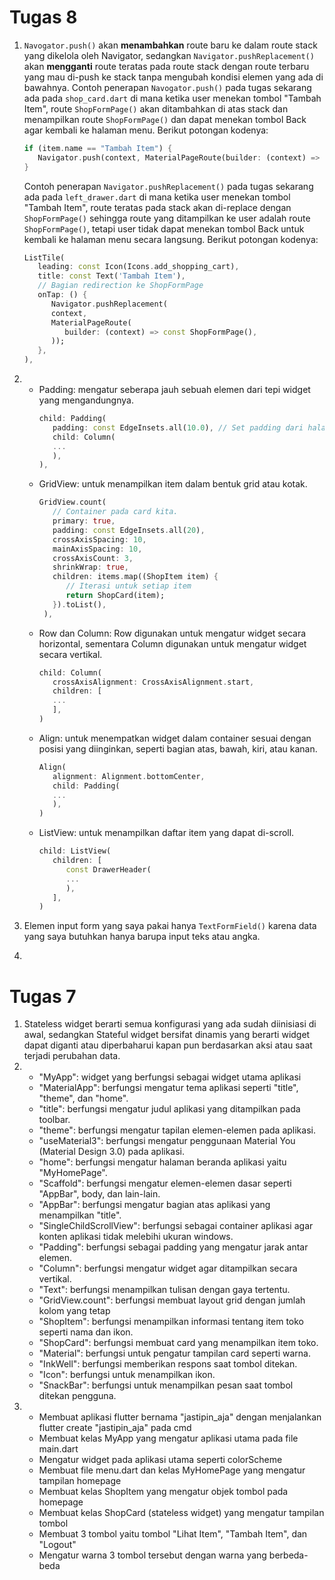 # Tugas 8
1. `Navogator.push()` akan **menambahkan** route baru ke dalam route stack yang dikelola oleh Navigator, sedangkan `Navigator.pushReplacement()` akan **mengganti** route teratas pada route stack dengan route terbaru yang mau di-push ke stack tanpa mengubah kondisi elemen yang ada di bawahnya.
   Contoh penerapan `Navogator.push()` pada tugas sekarang ada pada `shop_card.dart` di mana ketika user menekan tombol "Tambah Item", route `ShopFormPage()` akan ditambahkan di atas stack dan menampilkan route `ShopFormPage()` dan dapat menekan tombol Back agar kembali ke halaman menu. Berikut potongan kodenya:
   ```dart
   if (item.name == "Tambah Item") {
      Navigator.push(context, MaterialPageRoute(builder: (context) => const ShopFormPage()));
   }
   ```
   
   Contoh penerapan `Navigator.pushReplacement()` pada tugas sekarang ada pada `left_drawer.dart` di mana ketika user menekan tombol "Tambah Item", route teratas pada stack akan di-replace dengan `ShopFormPage()` sehingga route yang ditampilkan ke user adalah route `ShopFormPage()`, tetapi user tidak dapat menekan tombol Back untuk kembali ke halaman menu secara langsung. Berikut potongan kodenya:
   ```dart
   ListTile(
      leading: const Icon(Icons.add_shopping_cart),
      title: const Text('Tambah Item'),
      // Bagian redirection ke ShopFormPage
      onTap: () {
         Navigator.pushReplacement(
         context,
         MaterialPageRoute(
            builder: (context) => const ShopFormPage(),
         ));
      },
   ),
   ```
2.  - Padding: mengatur seberapa jauh sebuah elemen dari tepi widget yang mengandungnya.
      ```dart
      child: Padding(
         padding: const EdgeInsets.all(10.0), // Set padding dari halaman
         child: Column(
         ...
         ),
      ),
      ```
    - GridView: untuk menampilkan item dalam bentuk grid atau kotak.
      ```dart
      GridView.count(
         // Container pada card kita.
         primary: true,
         padding: const EdgeInsets.all(20),
         crossAxisSpacing: 10,
         mainAxisSpacing: 10,
         crossAxisCount: 3,
         shrinkWrap: true,
         children: items.map((ShopItem item) {
            // Iterasi untuk setiap item
            return ShopCard(item);
         }).toList(),
       ),
      ```
    - Row dan Column: Row digunakan untuk mengatur widget secara horizontal, sementara Column digunakan untuk mengatur widget secara vertikal.
      ```dart
      child: Column(
         crossAxisAlignment: CrossAxisAlignment.start,
         children: [
         ...
         ],
      )
      ```
    - Align: untuk menempatkan widget dalam container sesuai dengan posisi yang diinginkan, seperti bagian atas, bawah, kiri, atau kanan.
      ```dart
      Align(
         alignment: Alignment.bottomCenter,
         child: Padding(
         ...
         ),
      )
      ```
    - ListView: untuk menampilkan daftar item yang dapat di-scroll.
      ```dart
      child: ListView(
         children: [
            const DrawerHeader(
            ...
            ),
         ],
      )
      ```
3. Elemen input form yang saya pakai hanya `TextFormField()` karena data yang saya butuhkan hanya barupa input teks atau angka.
4. 
# Tugas 7
1. Stateless widget berarti semua konfigurasi yang ada sudah diinisiasi di awal, sedangkan Stateful widget bersifat dinamis yang berarti widget dapat diganti atau diperbaharui kapan pun berdasarkan aksi atau saat terjadi perubahan data.
2. - "MyApp": widget yang berfungsi sebagai widget utama aplikasi
   - "MaterialApp": berfungsi mengatur tema aplikasi seperti "title", "theme", dan "home".
   - "title": berfungsi mengatur judul aplikasi yang ditampilkan pada toolbar.
   - "theme": berfungsi mengatur tapilan elemen-elemen pada aplikasi.
   - "useMaterial3": berfungsi mengatur penggunaan Material You (Material Design 3.0) pada aplikasi.
   - "home": berfungsi mengatur halaman beranda aplikasi yaitu "MyHomePage".
   - "Scaffold": berfungsi mengatur elemen-elemen dasar seperti "AppBar", body, dan lain-lain.
   - "AppBar": berfungsi mengatur bagian atas aplikasi yang menampilkan "title".
   - "SingleChildScrollView": berfungsi sebagai container aplikasi agar konten aplikasi tidak melebihi ukuran windows.
   - "Padding": berfungsi sebagai padding yang mengatur jarak antar elemen.
   - "Column": berfungsi mengatur widget agar ditampilkan secara vertikal.
   - "Text": berfungsi menampilkan tulisan dengan gaya tertentu.
   - "GridView.count": berfungsi membuat layout grid dengan jumlah kolom yang tetap
   - "ShopItem": berfungsi menampilkan informasi tentang item toko seperti nama dan ikon.
   - "ShopCard": berfungsi membuat card yang menampilkan item toko.
   - "Material": berfungsi untuk pengatur tampilan card seperti warna.
   - "InkWell": berfungsi memberikan respons saat tombol ditekan.
   - "Icon": berfungsi untuk menampilkan ikon.
   - "SnackBar": berfungsi untuk menampilkan pesan saat tombol ditekan pengguna.
3. - Membuat aplikasi flutter bernama "jastipin_aja" dengan menjalankan flutter create "jastipin_aja" pada cmd
   - Membuat kelas MyApp yang mengatur aplikasi utama pada file main.dart
   - Mengatur widget pada aplikasi utama seperti colorScheme
   - Membuat file menu.dart dan kelas MyHomePage yang mengatur tampilan homepage
   - Membuat kelas ShopItem yang mengatur objek tombol pada homepage
   - Membuat kelas ShopCard (stateless widget) yang mengatur tampilan tombol
   - Membuat 3 tombol yaitu tombol "Lihat Item", "Tambah Item", dan "Logout"
   - Mengatur warna 3 tombol tersebut dengan warna yang berbeda-beda
